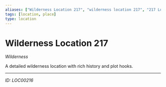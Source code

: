 ```yaml
---
aliases: ["Wilderness Location 217", "wilderness location 217", "217 Location Wilderness"]
tags: [location, place]
type: location
---
```


# Wilderness Location 217

*Wilderness*

A detailed wilderness location with rich history and plot hooks.

---
*ID: LOC00216*